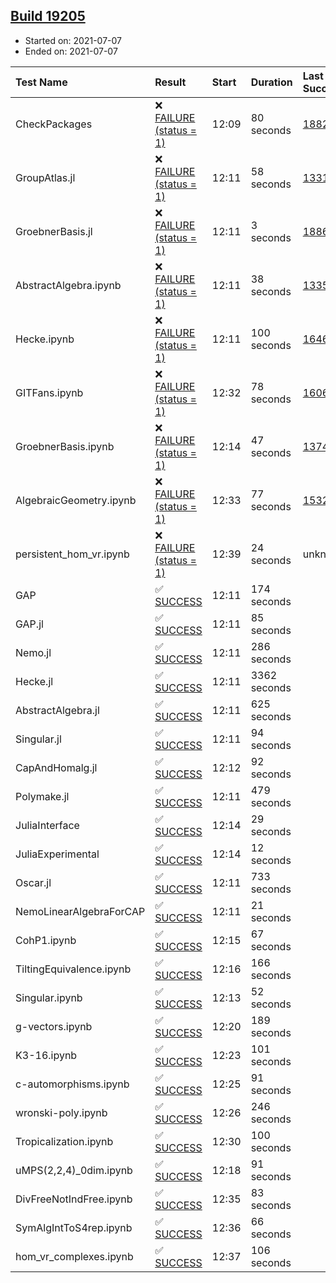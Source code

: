 ## [Build 19205](https://oscarci.mathematik.uni-kl.de/job/oscar/19205/)

* Started on: 2021-07-07
* Ended on: 2021-07-07

| Test Name    | Result | Start | Duration | Last Success | First Failure |
|:-------------|:-------|:------|:---------|:-------------|:--------------|
| CheckPackages | ❌ [FAILURE (status = 1)](https://oscarci.mathematik.uni-kl.de/job/oscar/19205/artifact/logs/build-19205/CheckPackages.log) | 12:09 | 80 seconds | [18822](https://oscarci.mathematik.uni-kl.de/job/oscar/18822/) | [18823](https://oscarci.mathematik.uni-kl.de/job/oscar/18823/) |
| GroupAtlas.jl | ❌ [FAILURE (status = 1)](https://oscarci.mathematik.uni-kl.de/job/oscar/19205/artifact/logs/build-19205/GroupAtlas.jl.log) | 12:11 | 58 seconds | [13311](https://oscarci.mathematik.uni-kl.de/job/oscar/13311/) | [13312](https://oscarci.mathematik.uni-kl.de/job/oscar/13312/) |
| GroebnerBasis.jl | ❌ [FAILURE (status = 1)](https://oscarci.mathematik.uni-kl.de/job/oscar/19205/artifact/logs/build-19205/GroebnerBasis.jl.log) | 12:11 | 3 seconds | [18864](https://oscarci.mathematik.uni-kl.de/job/oscar/18864/) | [18865](https://oscarci.mathematik.uni-kl.de/job/oscar/18865/) |
| AbstractAlgebra.ipynb | ❌ [FAILURE (status = 1)](https://oscarci.mathematik.uni-kl.de/job/oscar/19205/artifact/logs/build-19205/AbstractAlgebra.ipynb.log) | 12:11 | 38 seconds | [13355](https://oscarci.mathematik.uni-kl.de/job/oscar/13355/) | [13356](https://oscarci.mathematik.uni-kl.de/job/oscar/13356/) |
| Hecke.ipynb | ❌ [FAILURE (status = 1)](https://oscarci.mathematik.uni-kl.de/job/oscar/19205/artifact/logs/build-19205/Hecke.ipynb.log) | 12:11 | 100 seconds | [16463](https://oscarci.mathematik.uni-kl.de/job/oscar/16463/) | [16464](https://oscarci.mathematik.uni-kl.de/job/oscar/16464/) |
| GITFans.ipynb | ❌ [FAILURE (status = 1)](https://oscarci.mathematik.uni-kl.de/job/oscar/19205/artifact/logs/build-19205/GITFans.ipynb.log) | 12:32 | 78 seconds | [16068](https://oscarci.mathematik.uni-kl.de/job/oscar/16068/) | [16069](https://oscarci.mathematik.uni-kl.de/job/oscar/16069/) |
| GroebnerBasis.ipynb | ❌ [FAILURE (status = 1)](https://oscarci.mathematik.uni-kl.de/job/oscar/19205/artifact/logs/build-19205/GroebnerBasis.ipynb.log) | 12:14 | 47 seconds | [13748](https://oscarci.mathematik.uni-kl.de/job/oscar/13748/) | [13749](https://oscarci.mathematik.uni-kl.de/job/oscar/13749/) |
| AlgebraicGeometry.ipynb | ❌ [FAILURE (status = 1)](https://oscarci.mathematik.uni-kl.de/job/oscar/19205/artifact/logs/build-19205/AlgebraicGeometry.ipynb.log) | 12:33 | 77 seconds | [15322](https://oscarci.mathematik.uni-kl.de/job/oscar/15322/) | [15323](https://oscarci.mathematik.uni-kl.de/job/oscar/15323/) |
| persistent_hom_vr.ipynb | ❌ [FAILURE (status = 1)](https://oscarci.mathematik.uni-kl.de/job/oscar/19205/artifact/logs/build-19205/persistent_hom_vr.ipynb.log) | 12:39 | 24 seconds | unknown | unknown |
| GAP | ✅ [SUCCESS](https://oscarci.mathematik.uni-kl.de/job/oscar/19205/artifact/logs/build-19205/GAP.log) | 12:11 | 174 seconds |  |  |
| GAP.jl | ✅ [SUCCESS](https://oscarci.mathematik.uni-kl.de/job/oscar/19205/artifact/logs/build-19205/GAP.jl.log) | 12:11 | 85 seconds |  |  |
| Nemo.jl | ✅ [SUCCESS](https://oscarci.mathematik.uni-kl.de/job/oscar/19205/artifact/logs/build-19205/Nemo.jl.log) | 12:11 | 286 seconds |  |  |
| Hecke.jl | ✅ [SUCCESS](https://oscarci.mathematik.uni-kl.de/job/oscar/19205/artifact/logs/build-19205/Hecke.jl.log) | 12:11 | 3362 seconds |  |  |
| AbstractAlgebra.jl | ✅ [SUCCESS](https://oscarci.mathematik.uni-kl.de/job/oscar/19205/artifact/logs/build-19205/AbstractAlgebra.jl.log) | 12:11 | 625 seconds |  |  |
| Singular.jl | ✅ [SUCCESS](https://oscarci.mathematik.uni-kl.de/job/oscar/19205/artifact/logs/build-19205/Singular.jl.log) | 12:11 | 94 seconds |  |  |
| CapAndHomalg.jl | ✅ [SUCCESS](https://oscarci.mathematik.uni-kl.de/job/oscar/19205/artifact/logs/build-19205/CapAndHomalg.jl.log) | 12:12 | 92 seconds |  |  |
| Polymake.jl | ✅ [SUCCESS](https://oscarci.mathematik.uni-kl.de/job/oscar/19205/artifact/logs/build-19205/Polymake.jl.log) | 12:11 | 479 seconds |  |  |
| JuliaInterface | ✅ [SUCCESS](https://oscarci.mathematik.uni-kl.de/job/oscar/19205/artifact/logs/build-19205/JuliaInterface.log) | 12:14 | 29 seconds |  |  |
| JuliaExperimental | ✅ [SUCCESS](https://oscarci.mathematik.uni-kl.de/job/oscar/19205/artifact/logs/build-19205/JuliaExperimental.log) | 12:14 | 12 seconds |  |  |
| Oscar.jl | ✅ [SUCCESS](https://oscarci.mathematik.uni-kl.de/job/oscar/19205/artifact/logs/build-19205/Oscar.jl.log) | 12:11 | 733 seconds |  |  |
| NemoLinearAlgebraForCAP | ✅ [SUCCESS](https://oscarci.mathematik.uni-kl.de/job/oscar/19205/artifact/logs/build-19205/NemoLinearAlgebraForCAP.log) | 12:11 | 21 seconds |  |  |
| CohP1.ipynb | ✅ [SUCCESS](https://oscarci.mathematik.uni-kl.de/job/oscar/19205/artifact/logs/build-19205/CohP1.ipynb.log) | 12:15 | 67 seconds |  |  |
| TiltingEquivalence.ipynb | ✅ [SUCCESS](https://oscarci.mathematik.uni-kl.de/job/oscar/19205/artifact/logs/build-19205/TiltingEquivalence.ipynb.log) | 12:16 | 166 seconds |  |  |
| Singular.ipynb | ✅ [SUCCESS](https://oscarci.mathematik.uni-kl.de/job/oscar/19205/artifact/logs/build-19205/Singular.ipynb.log) | 12:13 | 52 seconds |  |  |
| g-vectors.ipynb | ✅ [SUCCESS](https://oscarci.mathematik.uni-kl.de/job/oscar/19205/artifact/logs/build-19205/g-vectors.ipynb.log) | 12:20 | 189 seconds |  |  |
| K3-16.ipynb | ✅ [SUCCESS](https://oscarci.mathematik.uni-kl.de/job/oscar/19205/artifact/logs/build-19205/K3-16.ipynb.log) | 12:23 | 101 seconds |  |  |
| c-automorphisms.ipynb | ✅ [SUCCESS](https://oscarci.mathematik.uni-kl.de/job/oscar/19205/artifact/logs/build-19205/c-automorphisms.ipynb.log) | 12:25 | 91 seconds |  |  |
| wronski-poly.ipynb | ✅ [SUCCESS](https://oscarci.mathematik.uni-kl.de/job/oscar/19205/artifact/logs/build-19205/wronski-poly.ipynb.log) | 12:26 | 246 seconds |  |  |
| Tropicalization.ipynb | ✅ [SUCCESS](https://oscarci.mathematik.uni-kl.de/job/oscar/19205/artifact/logs/build-19205/Tropicalization.ipynb.log) | 12:30 | 100 seconds |  |  |
| uMPS(2,2,4)_0dim.ipynb | ✅ [SUCCESS](https://oscarci.mathematik.uni-kl.de/job/oscar/19205/artifact/logs/build-19205/uMPS-2-2-4-_0dim.ipynb.log) | 12:18 | 91 seconds |  |  |
| DivFreeNotIndFree.ipynb | ✅ [SUCCESS](https://oscarci.mathematik.uni-kl.de/job/oscar/19205/artifact/logs/build-19205/DivFreeNotIndFree.ipynb.log) | 12:35 | 83 seconds |  |  |
| SymAlgIntToS4rep.ipynb | ✅ [SUCCESS](https://oscarci.mathematik.uni-kl.de/job/oscar/19205/artifact/logs/build-19205/SymAlgIntToS4rep.ipynb.log) | 12:36 | 66 seconds |  |  |
| hom_vr_complexes.ipynb | ✅ [SUCCESS](https://oscarci.mathematik.uni-kl.de/job/oscar/19205/artifact/logs/build-19205/hom_vr_complexes.ipynb.log) | 12:37 | 106 seconds |  |  |
